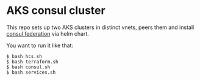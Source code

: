 # AKS consul cluster

This repo sets up two AKS clusters in distinct vnets, peers them and install [consul federation](https://www.consul.io/docs/k8s/installation/multi-cluster/kubernetes) via helm chart.

You want to run it like that:

```
$ bash hcs.sh
$ bash terraform.sh
$ bash consul.sh
$ bash services.sh
```
